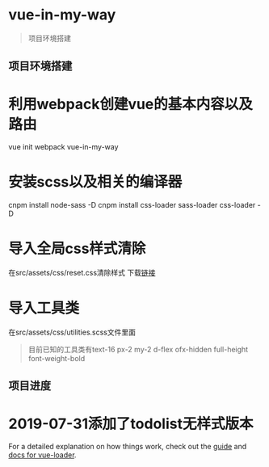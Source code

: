 # vue-in-my-way

> 项目环境搭建

## 项目环境搭建

# 利用webpack创建vue的基本内容以及路由
vue init webpack vue-in-my-way

# 安装scss以及相关的编译器
cnpm install node-sass -D
cnpm install css-loader sass-loader css-loader -D

# 导入全局css样式清除
在src/assets/css/reset.css清除样式
下载[链接](http://nec.netease.com/framework)

# 导入工具类
在src/assets/css/utilities.scss文件里面
> 目前已知的工具类有text-16 px-2 my-2 d-flex ofx-hidden full-height font-weight-bold

## 项目进度
# 2019-07-31添加了todolist无样式版本

For a detailed explanation on how things work, check out the [guide](http://vuejs-templates.github.io/webpack/) and [docs for vue-loader](http://vuejs.github.io/vue-loader).
